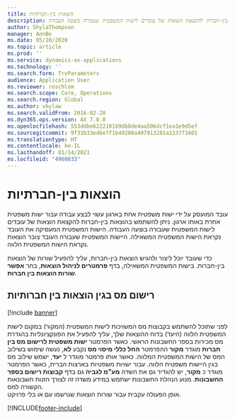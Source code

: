 ```yaml
---
title: הוצאות בין-חברתיות
description: נושא זה מספק מידע על אופן השימוש בהוצאות בין-חברות להקצאת הוצאות של עובדים לישות המשפטית שעבורה בוצעה העבודה.
author: ShylaThompson
manager: AnnBe
ms.date: 05/20/2020
ms.topic: article
ms.prod: ''
ms.service: dynamics-ax-applications
ms.technology: ''
ms.search.form: TrvParameters
audience: Application User
ms.reviewer: roschlom
ms.search.scope: Core, Operations
ms.search.region: Global
ms.author: shylaw
ms.search.validFrom: 2016-02-28
ms.dyn365.ops.version: AX 7.0.0
ms.openlocfilehash: 553ddbe622210169db8de4aa506dcf1ea1e9d5ef
ms.sourcegitcommit: 9f31b33ed6e7f1b49200a407913201a1337f3401
ms.translationtype: HT
ms.contentlocale: he-IL
ms.lasthandoff: 01/14/2021
ms.locfileid: "4960833"
---
```

# <a name="intercompany-expenses"></a>הוצאות בין-חברתיות

עובד המועסק על ידי ישות משפטית אחת בארגון עשוי לבצע עבודה עבור ישות משפטית אחרת באותו ארגון. ניתן להשתמש בהוצאות בין-חברות להקצאת הוצאות של עובדים לישות המשפטית שעבורה בוצעה העבודה. הישות המשפטית המעסיקה את העובד נקראת הישות המשפטית המשאילה. היישות המשפטית שעבורה העובד צובר הוצאות נקראת הישות המשפטית הלווה. 

כדי שעובד יוכל ליצור ולהגיש הוצאות בין-חברות, עליך להפעיל שורות של הוצאות בין-חברות. בישות המשפטית המשאילה, בדף **פרמטרים לניהול הוצאות**, בחר **אפשר שורות הוצאות בין חברות**. 

## <a name="tax-posting-for-intercompany-expenses"></a>רישום מס בגין הוצאות בין חברותיות

[!include [banner](../includes/banner.md)]

לפני שתוכל להשתמש בקבוצות מס המשויכות לישות המשפטית (המקור) במקום לישות המשפטית הלווה (היעד) בדוח ההוצאות שלך, עליך להפעיל את הפונקציונליות בהגדרת מס מכירות בספר החשבונות הראשי. כאשר הפרמטר **ישות משפטית לרישום מס בין חברות** מוגדר **מקור** ההפרמטר **החל כללי מיסוי מס** נקבע **לא**, נעשה שימוש בשילוב המס של הישות המשפטית המלווה. כאשר אותו פרמטר מוגדר ל **יעד**, ישמש שילוב מס בגין היישות משפטית הלווה. עבור ישויות משפטיות בארצות הברית, כאשר הפרמטר מוגדר כ **מקור**, יש להגדיר גם את השדה **מע"מ לגביה** גם בדף **קבוצות רישום בספר החשבונות**. מנוע הנהלת החשבונות ישתמש במידע משדה זה לצורך הזנות חשבונאות הקשורה למס.   
אופן הפעולה עקבית עבור שורות הוצאות שנרשמו עם או בלי פרויקט.  


[!INCLUDE[footer-include](../includes/footer-banner.md)]